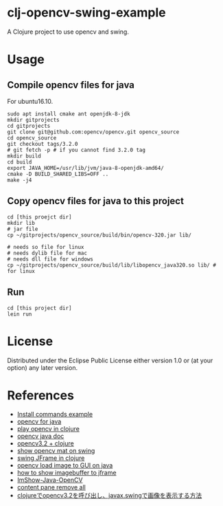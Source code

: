 # clj-opencv-swing-example

A Clojure project to use opencv and swing.

# Usage

## Compile opencv files for java

For ubuntu16.10.

```
sudo apt install cmake ant openjdk-8-jdk
mkdir gitprojects
cd gitprojects
git clone git@github.com:opencv/opencv.git opencv_source
cd opencv_source
git checkout tags/3.2.0
# git fetch -p # if you cannot find 3.2.0 tag
mkdir build
cd build
export JAVA_HOME=/usr/lib/jvm/java-8-openjdk-amd64/
cmake -D BUILD_SHARED_LIBS=OFF ..
make -j4
```

## Copy opencv files for java to this project

```
cd [this proejct dir]
mkdir lib
# jar file
cp ~/gitprojects/opencv_source/build/bin/opencv-320.jar lib/

# needs so file for linux
# needs dylib file for mac
# needs dll file for windows
cp ~/gitprojects/opencv_source/build/lib/libopencv_java320.so lib/ # for linux
```

## Run
```
cd [this project dir]
lein run
```

# License

Distributed under the Eclipse Public License either version 1.0 or (at your option) any later version.

# References

- [Install commands example](https://github.com/milq/milq/blob/master/scripts/bash/install-opencv.sh)
- [opencv for java](http://docs.opencv.org/3.0-beta/doc/tutorials/introduction/desktop_java/java_dev_intro.html)
- [play opencv in clojure](http://keens.github.io/blog/2015/06/07/clojuredeopencv3_0totawamureru/)
- [opencv java doc](http://docs.opencv.org/java/3.1.0/)
- [opencv3.2 + clojure](http://qiita.com/woxtu/items/bf39e3d53cbf60396d2c)
- [show opencv mat on swing](http://qiita.com/JackMasaki/items/79b883ca5084d7586008)
- [swing JFrame in clojure](http://hifistar.hatenablog.com/entry/2016/04/10/175525)
- [opencv load image to GUI on java](http://answers.opencv.org/question/10344/opencv-java-load-image-to-gui/)
- [how to show imagebuffer to jframe](http://stackoverflow.com/questions/299495/how-to-add-an-image-to-a-jpanel)
- [ImShow-Java-OpenCV](https://github.com/master-atul/ImShow-Java-OpenCV/blob/master/ImShow_JCV/src/com/atul/JavaOpenCV/Imshow.java)
- [content pane remove all](http://stackoverflow.com/questions/9347076/how-to-remove-all-components-from-a-jframe-in-java)
- [clojureでopencv3.2を呼び出し、javax.swingで画像を表示する方法](http://asukiaaa.blogspot.jp/2017/04/clojureopencv32javaxswing.html)
